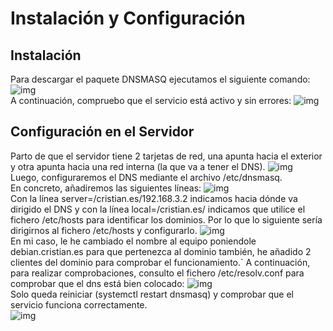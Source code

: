 # Instalación y Configuración
## Instalación
Para descargar el paquete DNSMASQ ejecutamos el siguiente comando:
![img](https://i.imgur.com/IgjFsTr.png)  
A continuación, compruebo que el servicio está activo y sin errores:
![img](https://i.imgur.com/UhoNCzc.png)  
## Configuración en el Servidor
Parto de que el servidor tiene 2 tarjetas de red, una apunta hacia el exterior y otra apunta hacia una red interna (la que va a tener el DNS).
![img](https://i.imgur.com/OGLmvuD.png)  
Luego, configuraremos el DNS mediante el archivo /etc/dnsmasq.  
En concreto, añadiremos las siguientes líneas:
![img](https://i.imgur.com/ra1ASmY.png)  
Con la línea server=/cristian.es/192.168.3.2 indicamos hacia dónde va dirigido el DNS y con la línea local=/cristian.es/ indicamos que utilice el fichero /etc/hosts para identificar los dominios.
Por lo que lo siguiente sería dirigirnos al fichero /etc/hosts y configurarlo.
![img](https://i.imgur.com/m77PYDU.png)  
En mi caso, le he cambiado el nombre al equipo poniendole debian.cristian.es para que pertenezca al dominio también, he añadido 2 clientes del dominio para comprobar el funcionamiento.` 
A continuación, para realizar comprobaciones, consulto el fichero /etc/resolv.conf para comprobar que el dns está bien colocado:
![img](https://i.imgur.com/6UpHOPE.png)  
Solo queda reiniciar (systemctl restart dnsmasq) y comprobar que el servicio funciona correctamente.  
![img](https://i.imgur.com/y8W5UdO.png)
